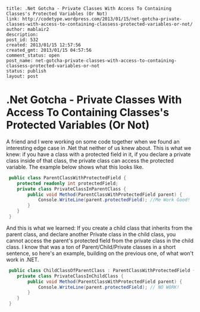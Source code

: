 ```
title: .Net Gotcha - Private Classes With Access To Containing Classes's Protected Variables (Or Not)
link: http://codetype.wordpress.com/2013/01/15/net-gotcha-private-classes-with-access-to-containing-classess-protected-variables-or-not/
author: mablair2
description: 
post_id: 532
created: 2013/01/15 12:57:56
created_gmt: 2013/01/15 04:57:56
comment_status: open
post_name: net-gotcha-private-classes-with-access-to-containing-classess-protected-variables-or-not
status: publish
layout: post
```

# .Net Gotcha - Private Classes With Access To Containing Classes's Protected Variables (Or Not)

A friend and I were working on some code together when we found an interesting edge case in .Net that neither of us knew about. This is what we knew: if you have a class with a protected field in it, if you declare a private class inside of that class, the private class can access the protected variable. The example below shows what this looks like. 
``` cs
 public class ParentClassWithProtectedField { 
 	protected readonly int protectedField; 
 	private class PrivateClassInParentClass { 
 		public void Method(ParentClassWithProtectedField parent) { 
 			Console.WriteLine(parent.protectedField); //Me Work Good! 
 		} 
 	} 
 } 
```

 And this is what we learned: If you create a child class that inherits from the parent class, and declare another Private class in the child class, you cannot access the parent's protected field from the private class in the child class. I know that was a ton of Parent/Child/Private classes in a short sentence, so here's an example, building on the previous one, of what won't work in .NET. 

``` cs
 public class ChildClassOfParentClass : ParentClassWithProtectedField { 
 	private class PrivateClassInChildClass { 
 		public void Method(ParentClassWithProtectedField parent) { 
 			Console.WriteLine(parent.protectedField); // NO WORK! 
 		} 
 	} 
 } 
```

